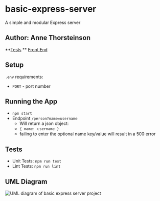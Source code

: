 # basic-express-server

A simple and modular Express server

## Author: Anne Thorsteinson

**[Tests]('https://github.com/AnneThor/basic-express-server/actions')
** [Front End]('https://express-basic-server.herokuapp.com/')

## Setup

```.env``` requirements:

- ```PORT``` - port number

## Running the App

- ```npm start```
- Endpoint ```/person?name=username```
  - Will return a json object:
  - ```{ name: username }```
  - failing to enter the optional name key/value will result in a 500 error

## Tests

- Unit Tests: ```npm run test```
- Lint Tests: ```npm run lint```


## UML Diagram 

![UML diagram of basic express server project]('./LabClass02.png')
